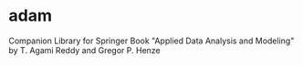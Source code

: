 



# adam
Companion Library for Springer Book "Applied Data Analysis and Modeling" by T. Agami Reddy and Gregor P. Henze
